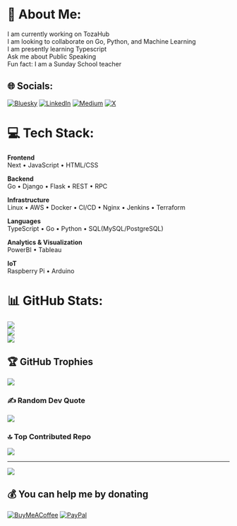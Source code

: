 # 💫 About Me:
I am currently working on TozaHub<br>I am looking to collaborate on Go, Python, and Machine Learning<br>I am presently learning Typescript<br>Ask me about Public Speaking<br>Fun fact: I am a Sunday School teacher


## 🌐 Socials:
[![Bluesky](https://img.shields.io/badge/bluesky-0285FF?style=for-the-badge&logo=bluesky&logoColor=%23FFFFFF)](https://bsky.app/profile/sebbiemzing.bsky.social) [![LinkedIn](https://img.shields.io/badge/LinkedIn-%230077B5.svg?logo=linkedin&logoColor=white)](https://linkedin.com/in/sebbie-evayo) [![Medium](https://img.shields.io/badge/Medium-12100E?logo=medium&logoColor=white)](https://medium.com/@i.m_sebbie_evayo) [![X](https://img.shields.io/badge/X-black.svg?logo=X&logoColor=white)](https://x.com/SebbieMzing) 

# 💻 Tech Stack:
**Frontend** <br>
Next • JavaScript • HTML/CSS

**Backend** <br>
Go • Django • Flask • REST • RPC

**Infrastructure** <br>
Linux • AWS • Docker • CI/CD • Nginx • Jenkins • Terraform

**Languages**<br>
TypeScript • Go • Python • SQL(MySQL/PostgreSQL) 

**Analytics & Visualization** <br>
PowerBI • Tableau

**IoT** <br>
Raspberry Pi • Arduino

# 📊 GitHub Stats:
![](https://github-readme-stats.vercel.app/api?username=SebbieMzingKe&theme=dark&hide_border=false&include_all_commits=false&count_private=false)<br/>
![](https://github-readme-streak-stats.herokuapp.com/?user=SebbieMzingKe&theme=dark&hide_border=false)<br/>
![](https://github-readme-stats.vercel.app/api/top-langs/?username=SebbieMzingKe&theme=dark&hide_border=false&include_all_commits=false&count_private=false&layout=compact)

## 🏆 GitHub Trophies
![](https://github-profile-trophy.vercel.app/?username=SebbieMzingKe&theme=radical&no-frame=false&no-bg=true&margin-w=4)

### ✍️ Random Dev Quote
![](https://quotes-github-readme.vercel.app/api?type=horizontal&theme=radical)

### 🔝 Top Contributed Repo
![](https://github-contributor-stats.vercel.app/api?username=SebbieMzingKe&limit=5&theme=dark&combine_all_yearly_contributions=true)

---
[![](https://visitcount.itsvg.in/api?id=SebbieMzingKe&icon=0&color=0)](https://visitcount.itsvg.in)

  ## 💰 You can help me by donating
  [![BuyMeACoffee](https://img.shields.io/badge/Buy%20Me%20a%20Coffee-ffdd00?style=for-the-badge&logo=buy-me-a-coffee&logoColor=black)](https://coff.ee/sebbie) [![PayPal](https://img.shields.io/badge/PayPal-00457C?style=for-the-badge&logo=paypal&logoColor=white)](https://paypal.me/SebastianEvayo) 

  
<!-- Proudly created with GPRM ( https://gprm.itsvg.in ) -->
